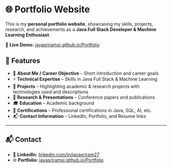 # 🌐 Portfolio Website

This is my **personal portfolio website**, showcasing my skills, projects, research, and achievements as a **Java Full Stack Developer & Machine Learning Enthusiast**.

🔗 **Live Demo:** [jayasriramsi.github.io/Portfolio](https://jayasriramsi.github.io/Portfolio)

## 📌 Features

* 📝 **About Me / Career Objective** – Short introduction and career goals
* ⚡ **Technical Expertise** – Skills in Java Full Stack & Machine Learning
* 🚀 **Projects** – Highlighting academic & research projects with technologies used and descriptions
* 🎤 **Research & Presentations** – Conference papers and publications
* 🎓 **Education** – Academic background
* 🏅 **Certifications** – Professional certifications in Java, SQL, AI, etc.
* 📬 **Contact Information** – LinkedIn, Portfolio, and Resume links

---

## 📬 Contact

* 🔗 **LinkedIn:** [linkedin.com/in/jayasriram27](https://linkedin.com/in/jayasriram27)
* 🌐 **Portfolio:** [jayasriramsi.github.io/Portfolio](https://jayasriramsi.github.io/Portfolio)


